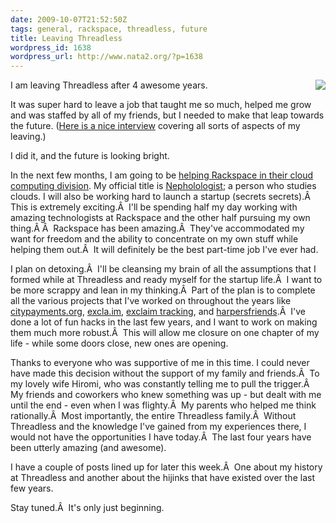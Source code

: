 ```yaml
---
date: 2009-10-07T21:52:50Z
tags: general, rackspace, threadless, future
title: Leaving Threadless
wordpress_id: 1638
wordpress_url: http://www.nata2.org/?p=1638
---
```


<a href="http://www.flickr.com/photos/techcocktail/2316615921/"><img align="right" src="http://farm3.static.flickr.com/2411/2316615921_b2cee81590_m.jpg"/></a>I am leaving Threadless after 4 awesome years.

It was super hard to leave a job that taught me so much, helped me grow and was staffed by all of my friends, but I needed to make that leap towards the future. (<a id="c8k2" title="here is a nice interview" href="http://siliconangle.net/ver2/2009/09/29/exclusive-interview-threadless-cto-harper-reed-heads-to-rackspace-whats-a-nepholologist/">Here is a nice interview</a> covering all sorts of aspects of my leaving.)

I did it, and the future is looking bright.

In the next few months, I am going to be <a id="vnml" title="helping Rackspace in their cloud computing division" href="http://www.rackspacecloud.com/blog/2009/09/30/the-rackspace-cloud-welcomes-harper-reed-nephologist/">helping Rackspace in their cloud computing division</a>. My official title is <a href="http://nepholologist.com/">Nepholologist</a>; a person who studies clouds. I will also be working hard to launch a startup (secrets secrets).Â  This is extremely exciting.Â  I'll be spending half my day working with amazing technologists at Rackspace and the other half pursuing my own thing.Â Â  Rackspace has been amazing.Â  They've accommodated my want for freedom and the ability to concentrate on my own stuff while helping them out.Â  It will definitely be the best part-time job I've ever had.

I plan on detoxing.Â  I'll be cleansing my brain of all the assumptions that I formed while at Threadless and ready myself for the startup life.Â  I want to be more scrappy and lean in my thinking.Â  Part of the plan is to complete all the various projects that I've worked on throughout the years like <a href="http://citypayments.org/">citypayments.org</a>, <a href="http://excla.im/">excla.im</a>, <a href="http://www.techcrunch.com/2009/09/12/exclaim-track-track-twitter-search-terms-over-im-in-near-real-time/">exclaim tracking</a>, and <a href="http://harpersfriends.com/">harpersfriends</a>.Â  I've done a lot of fun hacks in the last few years, and I want to work on making them much more robust.Â  This will allow me closure on one chapter of my life - while some doors close, new ones are opening.

Thanks to everyone who was supportive of me in this time. I could never have made this decision without the support of my family and friends.Â  To my lovely wife Hiromi, who was constantly telling me to pull the trigger.Â  My friends and coworkers who knew something was up - but dealt with me until the end - even when I was flighty.Â  My parents who helped me think rationally.Â  Most importantly, the entire Threadless family.Â  Without Threadless and the knowledge I've gained from my experiences there, I would not have the opportunities I have today.Â  The last four years have been utterly amazing (and awesome).

I have a couple of posts lined up for later this week.Â  One about my history at Threadless and another about the hijinks that have existed over the last few years.

Stay tuned.Â  It's only just beginning.
